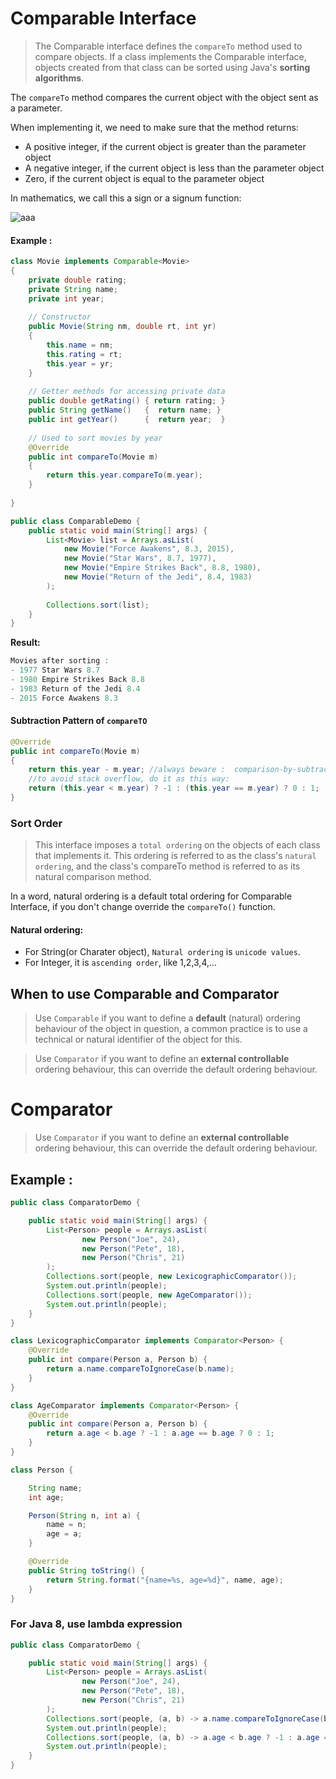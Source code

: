 # Comparable Interface
> The Comparable interface defines the `compareTo` method used to compare objects. If a class implements the Comparable interface, objects created from that class can be sorted using Java's **sorting algorithms**.



The `compareTo` method compares the current object with the object sent as a parameter.

When implementing it, we need to make sure that the method returns:
* A positive integer, if the current object is greater than the parameter object
* A negative integer, if the current object is less than the parameter object
* Zero, if the current object is equal to the parameter object

In mathematics, we call this a sign or a signum function:
   
   ![aaa](https://www.baeldung.com/wp-content/uploads/2021/02/2021-01-24-10_27_03-notation-What-does-sgn-mean_-Mathematics-Stack-Exchange.png)

#### Example :

``` java
class Movie implements Comparable<Movie>
{
	private double rating;
	private String name;
	private int year;
	
	// Constructor
	public Movie(String nm, double rt, int yr)
	{
		this.name = nm;
		this.rating = rt;
		this.year = yr;
	}
    
	// Getter methods for accessing private data
	public double getRating() { return rating; }
	public String getName()   {  return name; }
	public int getYear()      {  return year;  }
    
	// Used to sort movies by year
	@Override
	public int compareTo(Movie m)
	{
		return this.year.compareTo(m.year);
	}
  
}

public class ComparableDemo {
	public static void main(String[] args) {
		List<Movie> list = Arrays.asList(
			new Movie("Force Awakens", 8.3, 2015),
			new Movie("Star Wars", 8.7, 1977),
			new Movie("Empire Strikes Back", 8.8, 1980),
			new Movie("Return of the Jedi", 8.4, 1983)
		);
		
		Collections.sort(list);
	}
}
```
__Result:__
```java
Movies after sorting : 
- 1977 Star Wars 8.7 
- 1980 Empire Strikes Back 8.8 
- 1983 Return of the Jedi 8.4 
- 2015 Force Awakens 8.3 
```
#### Subtraction Pattern of `compareTO`
``` java
@Override
public int compareTo(Movie m)
{
	return this.year - m.year; //always beware :  comparison-by-subtraction "trick" is broken for general int
	//to avoid stack overflow, do it as this way:
	return (this.year < m.year) ? -1 : (this.year == m.year) ? 0 : 1;
}
```
### Sort Order
>This interface imposes a `total ordering` on the objects of each class that implements it. This ordering is referred to as the class's `natural ordering`, and the class's compareTo method is referred to as its natural comparison method.

In a word, natural ordering is a default total ordering for Comparable Interface, if you don't change override the `compareTo()` function.

#### Natural ordering:
  * For String(or Charater object), `Natural ordering` is `unicode values`.
  * For Integer, it is `ascending order`, like 1,2,3,4,...


## When to use Comparable and Comparator
>Use `Comparable` if you want to define a **default** (natural) ordering behaviour of the object in question, a common practice is to use a technical or natural identifier of the object for this.

>Use `Comparator` if you want to define an **external controllable** ordering behaviour, this can override the default ordering behaviour.

# Comparator

>Use `Comparator` if you want to define an **external controllable** ordering behaviour, this can override the default ordering behaviour.
## Example :

```java
public class ComparatorDemo {

    public static void main(String[] args) {
        List<Person> people = Arrays.asList(
                new Person("Joe", 24),
                new Person("Pete", 18),
                new Person("Chris", 21)
        );
        Collections.sort(people, new LexicographicComparator());
        System.out.println(people);
        Collections.sort(people, new AgeComparator());
        System.out.println(people);
    }
}

class LexicographicComparator implements Comparator<Person> {
    @Override
    public int compare(Person a, Person b) {
        return a.name.compareToIgnoreCase(b.name);
    }
}

class AgeComparator implements Comparator<Person> {
    @Override
    public int compare(Person a, Person b) {
        return a.age < b.age ? -1 : a.age == b.age ? 0 : 1;
    }
}

class Person {

    String name;
    int age;

    Person(String n, int a) {
        name = n;
        age = a;
    }

    @Override
    public String toString() {
        return String.format("{name=%s, age=%d}", name, age);
    }
}

```

### For Java 8, use lambda expression

```java
public class ComparatorDemo {

    public static void main(String[] args) {
        List<Person> people = Arrays.asList(
                new Person("Joe", 24),
                new Person("Pete", 18),
                new Person("Chris", 21)
        );
        Collections.sort(people, (a, b) -> a.name.compareToIgnoreCase(b.name));
        System.out.println(people);
        Collections.sort(people, (a, b) -> a.age < b.age ? -1 : a.age == b.age ? 0 : 1);
        System.out.println(people);
    }
}
```
